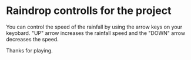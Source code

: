 # Raindrop controlls for the project

You can control the speed of the rainfall by using the arrow keys on your keyobard.
"UP" arrow increases the rainfall speed and the "DOWN" arrow decreases the speed.

Thanks for playing.